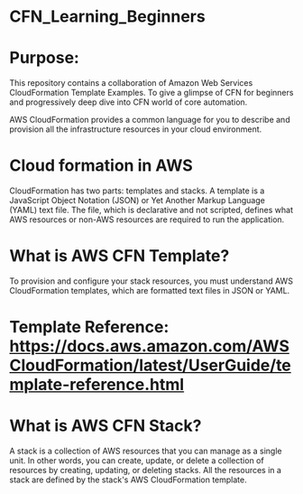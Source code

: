 # CFN_Learning_Beginners
   
# Purpose: 
This repository contains a collaboration of Amazon Web Services CloudFormation Template Examples. To give a glimpse of CFN for beginners and progressively deep dive into CFN world of core automation.  

AWS CloudFormation provides a common language for you to describe and provision all the infrastructure resources in your cloud environment.

# Cloud formation in AWS
CloudFormation has two parts: templates and stacks. A template is a JavaScript Object Notation (JSON) or Yet Another Markup Language (YAML) text file. The file, which is declarative and not scripted, defines what AWS resources or non-AWS resources are required to run the application.


# What is AWS CFN Template?
To provision and configure your stack resources, you must understand AWS CloudFormation templates, which are formatted text files in JSON or YAML.

# Template Reference: https://docs.aws.amazon.com/AWSCloudFormation/latest/UserGuide/template-reference.html


# What is AWS CFN Stack?
A stack is a collection of AWS resources that you can manage as a single unit. In other words, you can create, update, or delete a collection of resources by creating, updating, or deleting stacks. All the resources in a stack are defined by the stack's AWS CloudFormation template.

